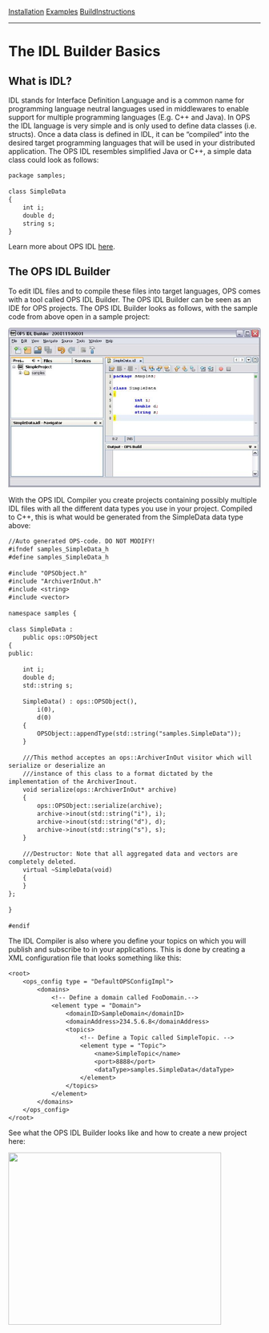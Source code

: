 [Installation](Installation.md) [Examples](SimpleCpp.md) [BuildInstructions](BuildInstructions.md)

---

# The IDL Builder Basics #
## What is IDL? ##
IDL stands for Interface Definition Language and is a common name for programming language neutral languages used in middlewares to enable support for multiple programming languages (E.g. C++ and Java).
In OPS the IDL language is very simple and is only used to define data classes (i.e. structs). Once a data class is defined in IDL, it can be “compiled” into the desired target programming languages that will be used in your distributed application.
The OPS IDL resembles simplified Java or C++, a simple data class could look as follows:

```
package samples;

class SimpleData
{
	int i;
	double d;
	string s;
}
```

Learn more about OPS IDL [here](IDLLanguage.md).

## The OPS IDL Builder ##
To edit IDL files and to compile these files into target languages, OPS comes with a tool called OPS IDL Builder. The OPS IDL Builder can be seen as an IDE for OPS projects. The OPS IDL Builder looks as follows, with the sample code from above open in a sample project:

![idlcompiler.jpg](idlcompiler.jpg)

With the OPS IDL Compiler you create projects containing possibly multiple IDL files with all the different data types you use in your project.
Compiled to C++, this is what would be generated from the SimpleData data type above:

```
//Auto generated OPS-code. DO NOT MODIFY!
#ifndef samples_SimpleData_h
#define samples_SimpleData_h

#include "OPSObject.h"
#include "ArchiverInOut.h"
#include <string>
#include <vector>

namespace samples {

class SimpleData :
	public ops::OPSObject
{
public:

    int i;
    double d;
    std::string s;

    SimpleData() : ops::OPSObject(),
        i(0),
        d(0)
    {
        OPSObject::appendType(std::string("samples.SimpleData"));
    }

    ///This method acceptes an ops::ArchiverInOut visitor which will serialize or deserialize an
    ///instance of this class to a format dictated by the implementation of the ArchiverInout.
    void serialize(ops::ArchiverInOut* archive)
    {
		ops::OPSObject::serialize(archive);
		archive->inout(std::string("i"), i);
		archive->inout(std::string("d"), d);
		archive->inout(std::string("s"), s);
    }

    ///Destructor: Note that all aggregated data and vectors are completely deleted.
    virtual ~SimpleData(void)
    {
    }
};

}

#endif
```

The IDL Compiler is also where you define your topics on which you will publish and subscribe to in your applications. This is done by creating a XML configuration file that looks something like this:

```
<root>
    <ops_config type = "DefaultOPSConfigImpl">
        <domains>
            <!-- Define a domain called FooDomain.-->
            <element type = "Domain">
                <domainID>SampleDomain</domainID>
                <domainAddress>234.5.6.8</domainAddress>
                <topics>
                    <!-- Define a Topic called SimpleTopic. -->
                    <element type = "Topic">
                        <name>SimpleTopic</name>
                        <port>8888</port>
                        <dataType>samples.SimpleData</dataType>
                    </element>
                </topics>
            </element>
        </domains>
    </ops_config>
</root>

```



See what the OPS IDL Builder looks like and how to create a new project here:

<a href='http://www.youtube.com/watch?feature=player_embedded&v=UsdjMwTUV3s' target='_blank'><img src='http://img.youtube.com/vi/UsdjMwTUV3s/0.jpg' width='425' height=344 /></a>
